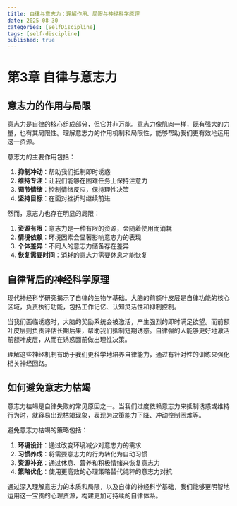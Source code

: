 ```yaml
---
title: 自律与意志力：理解作用、局限与神经科学原理
date: 2025-08-30
categories: [SelfDiscipline]
tags: [self-discipline]
published: true
---
```


# 第3章 自律与意志力

## 意志力的作用与局限

意志力是自律的核心组成部分，但它并非万能。意志力像肌肉一样，既有强大的力量，也有其局限性。理解意志力的作用机制和局限性，能够帮助我们更有效地运用这一资源。

意志力的主要作用包括：
1. **抑制冲动**：帮助我们抵制即时诱惑
2. **维持专注**：让我们能够在困难任务上保持注意力
3. **调节情绪**：控制情绪反应，保持理性决策
4. **坚持目标**：在面对挫折时继续前进

然而，意志力也存在明显的局限：
1. **资源有限**：意志力是一种有限的资源，会随着使用而消耗
2. **情境依赖**：环境因素会显著影响意志力的表现
3. **个体差异**：不同人的意志力储备存在差异
4. **恢复需要时间**：消耗的意志力需要休息才能恢复

## 自律背后的神经科学原理

现代神经科学研究揭示了自律的生物学基础。大脑的前额叶皮层是自律功能的核心区域，负责执行功能，包括工作记忆、认知灵活性和抑制控制。

当我们面临诱惑时，大脑的奖励系统会被激活，产生强烈的即时满足欲望。而前额叶皮层则负责评估长期后果，帮助我们抵制短期诱惑。自律强的人能够更好地激活前额叶皮层，从而在诱惑面前做出理性决策。

理解这些神经机制有助于我们更科学地培养自律能力，通过有针对性的训练来强化相关神经回路。

## 如何避免意志力枯竭

意志力枯竭是自律失败的常见原因之一。当我们过度依赖意志力来抵制诱惑或维持行为时，就容易出现枯竭现象，表现为决策能力下降、冲动控制困难等。

避免意志力枯竭的策略包括：
1. **环境设计**：通过改变环境减少对意志力的需求
2. **习惯养成**：将需要意志力的行为转化为自动习惯
3. **资源补充**：通过休息、营养和积极情绪来恢复意志力
4. **策略优化**：使用更高效的心理策略替代纯粹的意志力对抗

通过深入理解意志力的本质和局限，以及自律的神经科学基础，我们能够更明智地运用这一宝贵的心理资源，构建更加可持续的自律体系。